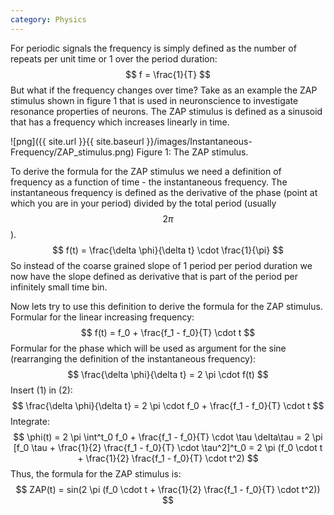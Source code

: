 ```yaml
---
category: Physics
---
```


For periodic signals the frequency is simply defined as the number of repeats per unit time or 1 over the period duration: 
$$ f = \frac{1}{T} $$
But what if the frequency changes over time? Take as an example the ZAP stimulus shown in figure 1 that is used in neuronscience to investigate resonance properties of neurons. The ZAP stimulus is defined as a sinusoid that has a frequency which increases linearly in time. 

![png]({{ site.url }}{{ site.baseurl }}/images/Instantaneous-Frequency/ZAP_stimulus.png)
Figure 1: The ZAP stimulus. 

To derive the formula for the ZAP stimulus we need a definition of frequency as a function of time - the instantaneous frequency. The instantaneous frequency is defined as the derivative of the phase (point at which you are in your period) divided by the total period (usually $$ 2 \pi $$). 
$$ f(t) = \frac{\delta \phi}{\delta t} \cdot \frac{1}{\pi} $$
So instead of the coarse grained slope of 1 period per period duration we now have the slope defined as derivative that is part of the period per infinitely small time bin. 

Now lets try to use this definition to derive the formula for the ZAP stimulus. 
Formular for the linear increasing frequency: 
$$ f(t) = f_0 + \frac{f_1 - f_0}{T} \cdot t $$
Formular for the phase which will be used as argument for the sine (rearranging the definition of the instantaneous frequency): 
$$ \frac{\delta \phi}{\delta t} = 2 \pi \cdot f(t) $$
Insert (1) in (2): 
$$ \frac{\delta \phi}{\delta t} = 2 \pi \cdot f_0 + \frac{f_1 - f_0}{T} \cdot t $$
Integrate: 
$$ \phi(t) = 2 \pi \int^t_0 f_0 + \frac{f_1 - f_0}{T} \cdot \tau \delta\tau = 2 \pi [f_0 \tau + \frac{1}{2} \frac{f_1 - f_0}{T} \cdot \tau^2]^t_0 = 2 \pi (f_0 \cdot t + \frac{1}{2} \frac{f_1 - f_0}{T} \cdot t^2) $$
Thus, the formula for the ZAP stimulus is: 
$$ ZAP(t) = sin(2 \pi (f_0 \cdot t + \frac{1}{2} \frac{f_1 - f_0}{T} \cdot t^2)) $$
